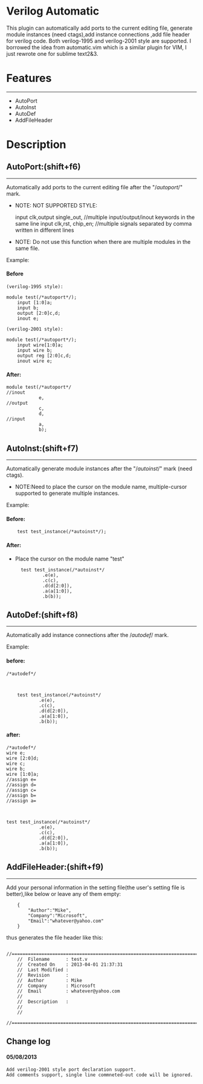 Verilog Automatic
====================
This plugin can automatically add ports to the current editing file,  generate module instances (need ctags),add instance connections ,add file header for verilog code. Both verilog-1995 and verilog-2001 style are supported.
I borrowed the idea from automatic.vim which is a similar plugin for VIM, I just rewrote one for sublime text2&3.

# Features
***********
* AutoPort
* AutoInst
* AutoDef
* AddFileHeader


# Description


## AutoPort:(shift+f6)
*******************
Automatically add ports to the current editing file after the "/*autoport*/" mark.

* NOTE: NOT SUPPORTED STYLE:
    
    input clk,output single_out,   //multiple input/output/inout keywords in the same line
    input clk,rst,
    chip_en;                       //multiple signals separated by comma written in different lines

* NOTE: Do not use this function when there are multiple modules in the same file.

Example:

#### Before

    (verilog-1995 style):

    module test(/*autoport*/);
        input [1:0]a;
        input b;
        output [2:0]c,d;
        inout e;

    (verilog-2001 style):

    module test(/*autoport*/);
        input wire[1:0]a;
        input wire b;
        output reg [2:0]c,d;
        inout wire e;

#### After:

    module test(/*autoport*/
    //inout
                e,
    //output
                c,
                d,
    //input
                a,
                b);


## AutoInst:(shift+f7)
*******************
Automatically generate module instances after the "/*autoinst*/" mark (need ctags).

* NOTE:Need to place the cursor on the module name, multiple-cursor supported to generate multiple instances.

Example:

#### Before:
        test test_instance(/*autoinst*/);

#### After:
* Place the cursor on the module name "test"

        test test_instance(/*autoinst*/
                .e(e),
                .c(c),
                .d(d[2:0]),
                .a(a[1:0]),
                .b(b));



## AutoDef:(shift+f8)
******************
Automatically add instance connections after the /*autodef*/ mark.

Example:
#### before:

    /*autodef*/



        test test_instance(/*autoinst*/
                .e(e),
                .c(c),
                .d(d[2:0]),
                .a(a[1:0]),
                .b(b));
#### after:

    /*autodef*/
    wire e;
    wire [2:0]d;
    wire c;
    wire b;
    wire [1:0]a;
    //assign e=
    //assign d=
    //assign c=
    //assign b=
    //assign a=



    test test_instance(/*autoinst*/
                .e(e),
                .c(c),
                .d(d[2:0]),
                .a(a[1:0]),
                .b(b));


## AddFileHeader:(shift+f9)
************************
Add your personal information in the setting file(the user's setting file is better),like below or leave any of them empty:

        {
            "Author":"Mike",
            "Company":"Microsoft",
            "Email":"whatever@yahoo.com"
        }
thus generates the file header like this:

       //==================================================================================================
        //  Filename      : test.v
        //  Created On    : 2013-04-01 21:37:31
        //  Last Modified : 
        //  Revision      : 
        //  Author        : Mike
        //  Company       : Microsoft
        //  Email         : whatever@yahoo.com
        //
        //  Description   : 
        //
        //
        //==================================================================================================

## Change log

#### 05/08/2013 
    Add verilog-2001 style port declaration support.
    Add comments support, single line commneted-out code will be ignored.